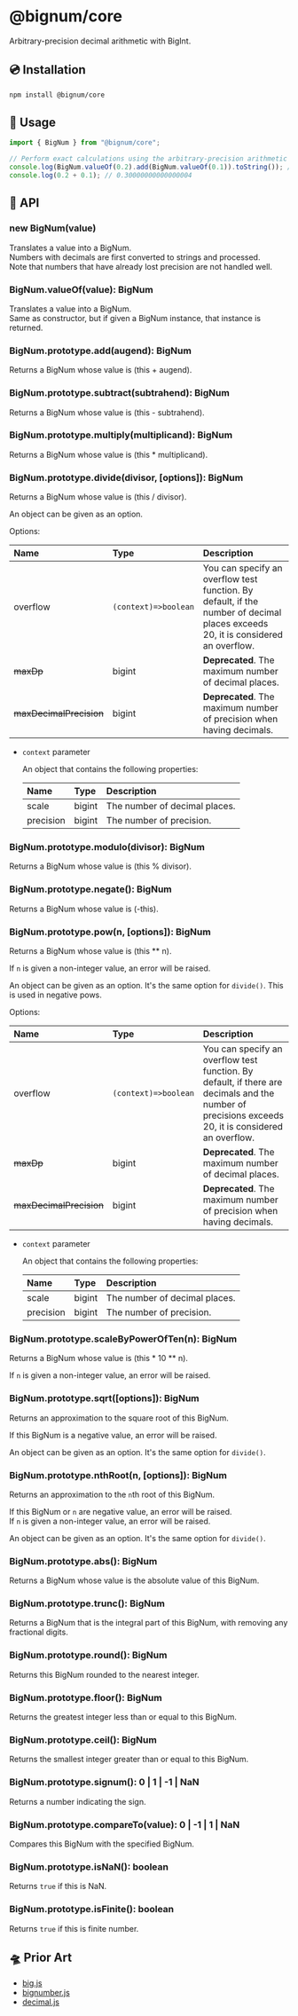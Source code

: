 # @bignum/core

Arbitrary-precision decimal arithmetic with BigInt.

## 💿 Installation

```bash
npm install @bignum/core
```

## 📖 Usage

```js
import { BigNum } from "@bignum/core";

// Perform exact calculations using the arbitrary-precision arithmetic with BigInt.
console.log(BigNum.valueOf(0.2).add(BigNum.valueOf(0.1)).toString()); // 0.3
console.log(0.2 + 0.1); // 0.30000000000000004
```

## 🧮 API

### new BigNum(value)

Translates a value into a BigNum.\
Numbers with decimals are first converted to strings and processed.\
Note that numbers that have already lost precision are not handled well.

### BigNum.valueOf(value): BigNum

Translates a value into a BigNum.\
Same as constructor, but if given a BigNum instance, that instance is returned.

### BigNum.prototype.add(augend): BigNum

Returns a BigNum whose value is (this + augend).

### BigNum.prototype.subtract(subtrahend): BigNum

Returns a BigNum whose value is (this - subtrahend).

### BigNum.prototype.multiply(multiplicand): BigNum

Returns a BigNum whose value is (this \* multiplicand).

### BigNum.prototype.divide(divisor, [options]): BigNum

Returns a BigNum whose value is (this / divisor).

An object can be given as an option.

Options:

| Name                    | Type                 | Description                                                                                                                      |
| :---------------------- | :------------------- | :------------------------------------------------------------------------------------------------------------------------------- |
| overflow                | `(context)=>boolean` | You can specify an overflow test function. By default, if the number of decimal places exceeds 20, it is considered an overflow. |
| ~~maxDp~~               | bigint               | **Deprecated**. The maximum number of decimal places.                                                                            |
| ~~maxDecimalPrecision~~ | bigint               | **Deprecated**. The maximum number of precision when having decimals.                                                            |

- `context` parameter

  An object that contains the following properties:

  | Name      | Type   | Description                   |
  | :-------- | :----- | :---------------------------- |
  | scale     | bigint | The number of decimal places. |
  | precision | bigint | The number of precision.      |

### BigNum.prototype.modulo(divisor): BigNum

Returns a BigNum whose value is (this % divisor).

### BigNum.prototype.negate(): BigNum

Returns a BigNum whose value is (-this).

### BigNum.prototype.pow(n, [options]): BigNum

Returns a BigNum whose value is (this \*\* n).

If `n` is given a non-integer value, an error will be raised.

An object can be given as an option. It's the same option for `divide()`. This is used in negative pows.

Options:

| Name                    | Type                 | Description                                                                                                                                         |
| :---------------------- | :------------------- | :-------------------------------------------------------------------------------------------------------------------------------------------------- |
| overflow                | `(context)=>boolean` | You can specify an overflow test function. By default, if there are decimals and the number of precisions exceeds 20, it is considered an overflow. |
| ~~maxDp~~               | bigint               | **Deprecated**. The maximum number of decimal places.                                                                                               |
| ~~maxDecimalPrecision~~ | bigint               | **Deprecated**. The maximum number of precision when having decimals.                                                                               |

- `context` parameter

  An object that contains the following properties:

  | Name      | Type   | Description                   |
  | :-------- | :----- | :---------------------------- |
  | scale     | bigint | The number of decimal places. |
  | precision | bigint | The number of precision.      |

### BigNum.prototype.scaleByPowerOfTen(n): BigNum

Returns a BigNum whose value is (this \* 10 \*\* n).

If `n` is given a non-integer value, an error will be raised.

### BigNum.prototype.sqrt([options]): BigNum

Returns an approximation to the square root of this BigNum.

If this BigNum is a negative value, an error will be raised.

An object can be given as an option. It's the same option for `divide()`.

### BigNum.prototype.nthRoot(n, [options]): BigNum

Returns an approximation to the `n`th root of this BigNum.

If this BigNum or `n` are negative value, an error will be raised.\
If `n` is given a non-integer value, an error will be raised.

An object can be given as an option. It's the same option for `divide()`.

### BigNum.prototype.abs(): BigNum

Returns a BigNum whose value is the absolute value of this BigNum.

### BigNum.prototype.trunc(): BigNum

Returns a BigNum that is the integral part of this BigNum, with removing any fractional digits.

### BigNum.prototype.round(): BigNum

Returns this BigNum rounded to the nearest integer.

### BigNum.prototype.floor(): BigNum

Returns the greatest integer less than or equal to this BigNum.

### BigNum.prototype.ceil(): BigNum

Returns the smallest integer greater than or equal to this BigNum.

### BigNum.prototype.signum(): 0 | 1 | -1 | NaN

Returns a number indicating the sign.

### BigNum.prototype.compareTo(value): 0 | -1 | 1 | NaN

Compares this BigNum with the specified BigNum.

### BigNum.prototype.isNaN(): boolean

Returns `true` if this is NaN.

### BigNum.prototype.isFinite(): boolean

Returns `true` if this is finite number.

## 🛸 Prior Art

- [big.js]
- [bignumber.js]
- [decimal.js]

[big.js]: https://github.com/MikeMcl/big.js
[bignumber.js]: https://github.com/MikeMcl/bignumber.js
[decimal.js]: https://github.com/MikeMcl/decimal.js
